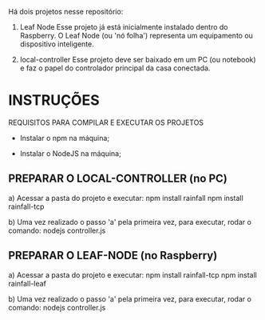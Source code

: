 Há dois projetos nesse repositório:

1) Leaf Node
  Esse projeto já está inicialmente instalado dentro do Raspberry.
  O Leaf Node (ou 'nó folha') representa um equipamento ou dispositivo inteligente.

2) local-controller
  Esse projeto deve ser baixado em um PC (ou notebook) e faz o papel do controlador principal da casa conectada.


INSTRUÇÕES
=================================================================

REQUISITOS PARA COMPILAR E EXECUTAR OS PROJETOS

- Instalar o npm na máquina;

- Instalar o NodeJS na máquina;


PREPARAR O LOCAL-CONTROLLER (no PC)
-----------------------------
a) Acessar a pasta do projeto e executar:
  npm install rainfall
  npm install rainfall-tcp

b) Uma vez realizado o passo 'a' pela primeira vez, para executar, rodar o comando:
  nodejs controller.js


PREPARAR O LEAF-NODE (no Raspberry)
-----------------------------
a) Acessar a pasta do projeto e executar:
  npm install rainfall-tcp
  npm install rainfall-leaf

b) Uma vez realizado o passo 'a' pela primeira vez, para executar, rodar o comando:
  nodejs controller.js

